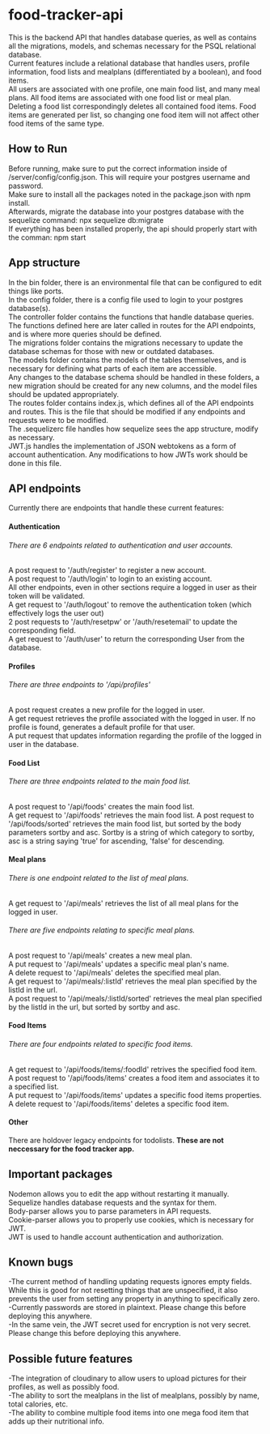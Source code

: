 # food-tracker-api
This is the backend API that handles database queries, as well as contains all the migrations, models, and schemas necessary for the PSQL relational database.  
Current features include a relational database that handles users, profile information, food lists and mealplans (differentiated by a boolean), and food items.  
All users are associated with one profile, one main food list, and many meal plans. All food items are associated with one food list or meal plan.  
Deleting a food list correspondingly deletes all contained food items. Food items are generated per list, so changing one food item will not affect other food items of the same type.  
## How to Run
Before running, make sure to put the correct information inside of /server/config/config.json. This will require your postgres username and password.  
Make sure to install all the packages noted in the package.json with npm install.  
Afterwards, migrate the database into your postgres database with the sequelize command: npx sequelize db:migrate  
If everything has been installed properly, the api should properly start with the comman: npm start  
## App structure
In the bin folder, there is an environmental file that can be configured to edit things like ports.  
In the config folder, there is a config file used to login to your postgres database(s).  
The controller folder contains the functions that handle database queries. The functions defined here are later called in routes for the API endpoints, and is where more queries should be defined.  
The migrations folder contains the migrations necessary to update the database schemas for those with new or outdated databases.  
The models folder contains the models of the tables themselves, and is necessary for defining what parts of each item are accessible.  
Any changes to the database schema should be handled in these folders, a new migration should be created for any new columns, and the model files should be updated appropriately.  
The routes folder contains index.js, which defines all of the API endpoints and routes. This is the file that should be modified if any endpoints and requests were to be modified.  
The .sequelizerc file handles how sequelize sees the app structure, modify as necessary.  
JWT.js handles the implementation of JSON webtokens as a form of account authentication. Any modifications to how JWTs work should be done in this file.  
## API endpoints
Currently there are endpoints that handle these current features:  
#### Authentication  
###### There are 6 endpoints related to authentication and user accounts.  
A post request to '/auth/register' to register a new account.  
A post request to '/auth/login' to login to an existing account.  
All other endpoints, even in other sections require a logged in user as their token will be validated.  
A get request to '/auth/logout' to remove the authentication token (which effectively logs the user out)  
2 post requests to '/auth/resetpw' or '/auth/resetemail' to update the corresponding field.  
A get request to '/auth/user' to return the corresponding User from the database.  
#### Profiles   
###### There are three endpoints to '/api/profiles'  
A post request creates a new profile for the logged in user.  
A get request retrieves the profile associated with the logged in user. If no profile is found, generates a default profile for that user.  
A put request that updates information regarding the profile of the logged in user in the database.  
#### Food List  
###### There are three endpoints related to the main food list.  
A post request to '/api/foods' creates the main food list.  
A get request to '/api/foods' retrieves the main food list.
A post request to '/api/foods/sorted' retrieves the main food list, but sorted by the body parameters sortby and asc. Sortby is a string of which category to sortby, asc is a string saying 'true' for ascending, 'false' for descending.  
#### Meal plans
###### There is one endpoint related to the list of meal plans.  
A get request to '/api/meals' retrieves the list of all meal plans for the logged in user.  
###### There are five endpoints relating to specific meal plans.  
A post request to '/api/meals' creates a new meal plan.  
A put request to '/api/meals' updates a specific meal plan's name.  
A delete request to '/api/meals' deletes the specified meal plan.  
A get request to '/api/meals/:listId' retrieves the meal plan specified by the listId in the url.  
A post request to '/api/meals/:listId/sorted' retrieves the meal plan specified by the listId in the url, but sorted by sortby and asc.  
#### Food Items  
###### There are four endpoints related to specific food items.  
A get request to '/api/foods/items/:foodId' retrives the specified food item.  
A post request to '/api/foods/items' creates a food item and associates it to a specified list.  
A put request to '/api/foods/items' updates a specific food items properties.  
A delete request to '/api/foods/items' deletes a specific food item.
#### Other
There are holdover legacy endpoints for todolists. **These are not neccessary for the food tracker app.**  
## Important packages
Nodemon allows you to edit the app without restarting it manually.  
Sequelize handles database requests and the syntax for them.  
Body-parser allows you to parse parameters in API requests.  
Cookie-parser allows you to properly use cookies, which is necessary for JWT.  
JWT is used to handle account authentication and authorization.  
## Known bugs  
-The current method of handling updating requests ignores empty fields. While this is good for not resetting things that are unspecified, it also prevents the user from setting any property in anything to specifically zero.  
-Currently passwords are stored in plaintext. Please change this before deploying this anywhere.  
-In the same vein, the JWT secret used for encryption is not very secret. Please change this before deploying this anywhere.  
## Possible future features  
-The integration of cloudinary to allow users to upload pictures for their profiles, as well as possibly food.  
-The ability to sort the mealplans in the list of mealplans, possibly by name, total calories, etc.  
-The ability to combine multiple food items into one mega food item that adds up their nutritional info.  
